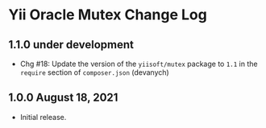 # Yii Oracle Mutex Change Log

## 1.1.0 under development

- Chg #18: Update the version of the `yiisoft/mutex` package to `1.1` in the `require` section of `composer.json` (devanych)

## 1.0.0 August 18, 2021

- Initial release.
